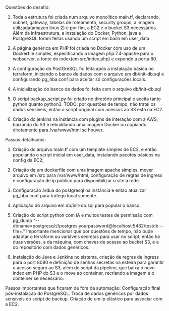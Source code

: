 Questões do desafio:
1) Toda a estrutura foi criada num arquivo monolítico main.tf, declarando, subnet, gateway, tabelas de roteamento, security groups, a imagem utilizada(amazon linux 2) e por fim, a EC2 e o bucket S3 necessários.
      Além da infraestrutura, a instalação do Docker, Python, java e PostgreSQL foram feitas usando um script em bash em user_data.

2) A página genérica em PHP foi criada no Docker com uso de um Dockerfile simples, especificando a imagem php:7.4-apache para o webserver, a fonte do index(em src/index.php) e expondo a porta 80.
3) A configuração do PostGreSQL foi feita após a instalação básica no terraform, iniciando o banco de dados com o arquivo em db/init-db.sql e configurando pg_hba.conf para aceitar só configurações locais.
4) A inicialização do banco de dados foi feita com o arquivo db/init-db.sql
5) O script backup_script.py foi criado no diretório principal e aceita tanto python quanto python3. TODO: por questões de tempo, não tratei os dados sensíveis, então o script original com acessos ao S3 está na EC2.
6) Criação do jenkins na instância com plugins de interação com a AWS, baixando do S3 e rebuildando uma imagem Docker ou copiando diretamente para /var/www/html se houver.


Passos detalhados:
1) Criação do arquivo main.tf com um template simples de EC2, e então populando o script inicial em user_data, instalando pacotes básicos na config da EC2;

2) Criação de um dockerfile com uma imagem apache simples, mover arquivo em /src para /var/www/html, configuração de regras de ingress e configuração de ip público para disponibilizar o site á rede.

3) Configuração árdua do postgresql na instância e então atualizar pg_hba.conf para tráfego local somente.

4) Aplicação do arquivo em db/init-db.sql para popular o banco.

5) Criação do script python com IA e muitos testes de permissão com pg_dump "--dbname=postgresql://postgres:yourpassword@localhost:5432/testdb --file=."
Importante mencionar que por questões de tempo, não pude adaptar o terraform ou variáveis secretas para usar no script, então há duas versões, a da máquina, com chaves de acesso ao bucket S3, e a do repositório com dados genéricos.

6) Instalação do Java e Jenkins no sistema, criação de regras de ingress para o port 8080 e definição de senhas secretas na esteira para garantir o acesso seguro ao S3, além do script da pipeline, que baixa o novo index em PHP do S3 e o move ao conteiner, recriando a imagem e o conteiner se necessário.




Passos importantes que ficaram de fora da automação:
Configuração final pós-instalação do PostgreSQL. 
Troca de dados genéricos por dados sensíveis do script de backup.
Criação de um ip elástico para associar com a EC2.

